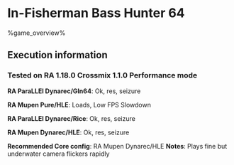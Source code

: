 # In-Fisherman Bass Hunter 64 

%game_overview%

## Execution information

### Tested on RA 1.18.0 Crossmix 1.1.0 Performance mode

**RA ParaLLEl Dynarec/Gln64**: Ok, res, seizure

**RA Mupen Pure/HLE**: Loads, Low FPS Slowdown

**RA ParaLLEl Dynarec/Rice**: Ok, res, seizure

**RA Mupen Dynarec/HLE**: Ok, res, seizure

**Recommended Core config**: RA Mupen Dynarec/HLE
**Notes**: Plays fine but underwater camera flickers rapidly